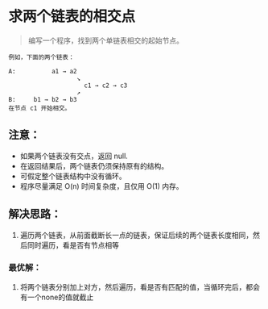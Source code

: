# 求两个链表的相交点
> 编写一个程序，找到两个单链表相交的起始节点。

```
例如，下面的两个链表：

A:          a1 → a2
                   ↘
                     c1 → c2 → c3
                   ↗
B:     b1 → b2 → b3
在节点 c1 开始相交。
```


## 注意：

- 如果两个链表没有交点，返回 null.
- 在返回结果后，两个链表仍须保持原有的结构。
- 可假定整个链表结构中没有循环。
- 程序尽量满足 O(n) 时间复杂度，且仅用 O(1) 内存。


## 解决思路：
1. 遍历两个链表，从前面截断长一点的链表，保证后续的两个链表长度相同，然后同时遍历，看是否有节点相等


### 最优解：
1. 将两个链表分别加上对方，然后遍历，看是否有匹配的值，当循环完后，都会有一个none的值就截止